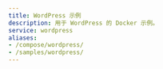```yaml
---
title: WordPress 示例
description: 用于 WordPress 的 Docker 示例。
service: wordpress
aliases:
- /compose/wordpress/
- /samples/wordpress/
---
```

